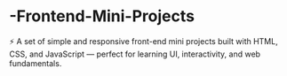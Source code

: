 # -Frontend-Mini-Projects
⚡ A set of simple and responsive front-end mini projects built with HTML, CSS, and JavaScript — perfect for learning UI, interactivity, and web fundamentals.
